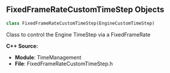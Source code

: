 ## FixedFrameRateCustomTimeStep Objects

```python
class FixedFrameRateCustomTimeStep(EngineCustomTimeStep)
```

Class to control the Engine TimeStep via a FixedFrameRate

**C++ Source:**

- **Module**: TimeManagement
- **File**: FixedFrameRateCustomTimeStep.h

<a id="unreal.GenlockedCustomTimeStep"></a>